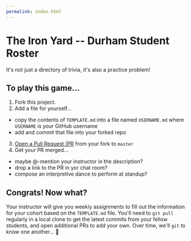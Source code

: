 ```yaml
---
permalink: index.html
---
```


# The Iron Yard -- Durham Student Roster

It's not just a directory of trivia, it's also a practice problem!

## To play this game...

1. Fork this project.
2. Add a file for yourself...
  * copy the contents of `TEMPLATE.md` into a file named `USERNAME.md` where `USERNAME` is your GitHub username
  * add and commit that file into your forked repo
3. [Open a Pull Request (PR](https://github.com/TIY-Durham/StudentRoster/pulls) from your fork to `master`
4. Get your PR merged...
  * maybe @-mention your instructor in the description?
  * drop a link to the PR in yor chat room?
  * compose an interpretive dance to perform at standup?

## Congrats! Now what?

Your instructor will give you weekly assignments to fill out the information for your cohort based on the `TEMPLATE.md` file. You'll need to `git pull` regularly in a local clone to get the latest commits from your fellow students, and open additional PRs to add your own. Over time, we'll `git` to know one another... :tomato:
